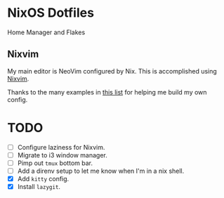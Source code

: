 # NixOS Dotfiles
Home Manager and Flakes

## Nixvim
My main editor is NeoVim configured by Nix. This is accomplished using [Nixvim](https://github.com/nix-community/nixvim).

Thanks to the many examples in [this list](https://nix-community.github.io/nixvim/user-guide/config-examples.html) for helping me build my own config. 

# TODO
- [ ] Configure laziness for Nixvim.
- [ ] Migrate to i3 window manager.
- [ ] Pimp out `tmux` bottom bar.
- [ ] Add a direnv setup to let me know when I'm in a nix shell.
- [x] Add `kitty` config.
- [x] Install `lazygit`.

